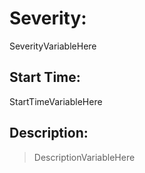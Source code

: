 # Severity:
SeverityVariableHere

## Start Time:
StartTimeVariableHere

## Description:
> DescriptionVariableHere